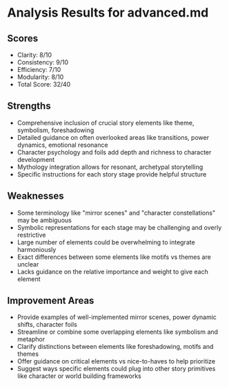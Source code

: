 # Analysis Results for advanced.md

## Scores
- Clarity: 8/10
- Consistency: 9/10
- Efficiency: 7/10
- Modularity: 8/10
- Total Score: 32/40

## Strengths
- Comprehensive inclusion of crucial story elements like theme, symbolism, foreshadowing
- Detailed guidance on often overlooked areas like transitions, power dynamics, emotional resonance
- Character psychology and foils add depth and richness to character development
- Mythology integration allows for resonant, archetypal storytelling
- Specific instructions for each story stage provide helpful structure

## Weaknesses
- Some terminology like "mirror scenes" and "character constellations" may be ambiguous
- Symbolic representations for each stage may be challenging and overly restrictive
- Large number of elements could be overwhelming to integrate harmoniously
- Exact differences between some elements like motifs vs themes are unclear
- Lacks guidance on the relative importance and weight to give each element

## Improvement Areas
- Provide examples of well-implemented mirror scenes, power dynamic shifts, character foils
- Streamline or combine some overlapping elements like symbolism and metaphor
- Clarify distinctions between elements like foreshadowing, motifs and themes
- Offer guidance on critical elements vs nice-to-haves to help prioritize
- Suggest ways specific elements could plug into other story primitives like character or world building frameworks
